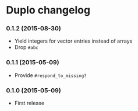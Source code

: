 # Duplo changelog

### 0.1.2 (2015-08-30)

* Yield integers for vector entries instead of arrays
* Drop `#abc`

### 0.1.1 (2015-05-09)

* Provide `#respond_to_missing?`

### 0.1.0 (2015-05-09)

* First release

